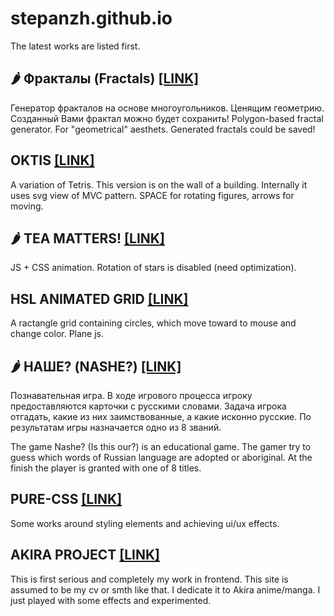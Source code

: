 # stepanzh.github.io
The latest works are listed first.

## 🌶️ Фракталы (Fractals) [[LINK]](https://stepanzh.github.io/fractals/)
Генератор фракталов на основе многоугольников. Ценящим геометрию. Созданный Вами фрактал можно будет сохранить!
Polygon-based fractal generator. For "geometrical" aesthets. Generated fractals could be saved!

## OKTIS [[LINK]](https://stepanzh.github.io/oktis/)
A variation of Tetris. This version is on the wall of a building. Internally it uses svg view of MVC pattern.
SPACE for rotating figures, arrows for moving.

## 🌶️ TEA MATTERS! [[LINK]](https://stepanzh.github.io/tea-matters/)
JS + CSS animation. Rotation of stars is disabled (need optimization).

## HSL ANIMATED GRID [[LINK]](https://stepanzh.github.io/hsl-grid/)
A ractangle grid containing circles, which move toward to mouse and change color. Plane js.

## 🌶️ НАШЕ? (NASHE?) [[LINK]](https://stepanzh.github.io/etymology/)
Познавательная игра. В ходе игрового процесса игроку предоставляются карточки с русскими словами. Задача игрока отгадать, какие из них заимствованные, а какие исконно русские. По результатам игры назначается одно из 8 званий.

The game Nashe? (Is this our?) is an educational game. The gamer try to guess which words of Russian language are adopted or aboriginal. At the finish the player is granted with one of 8 titles.

## PURE-CSS [[LINK]](https://stepanzh.github.io/pure-css/)
Some works around styling elements and achieving ui/ux effects.

## AKIRA PROJECT [[LINK]](https://stepanzh.github.io/akira/)
This is first serious and completely my work in frontend. This site is assumed to be my cv or smth like that.
I dedicate it to Akira anime/manga. I just played with some effects and experimented.
